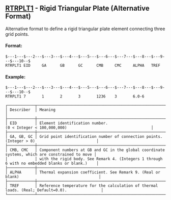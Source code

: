 ## [RTRPLT1](https://help.hexagonmi.com/bundle/MSC_Nastran_2022.4/page/Nastran_Combined_Book/qrg/bulkqrs/TOC.RTRPLT1.xhtml) - Rigid Triangular Plate (Alternative Format)

Alternative format to define a rigid triangular plate element connecting three grid points.

#### Format:

```nastran
$---1---$---2---$---3---$---4---$---5---$---6---$---7---$---8---$---9---$---10--$
RTRPLT1 EID     GA      GB      GC      CMB     CMC     ALPHA   TREF            
```
#### Example:

```nastran
$---1---$---2---$---3---$---4---$---5---$---6---$---7---$---8---$---9---$---10--$
RTRPLT1 7       1       2       3       1236    3       6.0-6                   
```
```text
┌────────────┬────────────────────────────────────────────────────────────────────────────────────────────────┐
│ Describer  │ Meaning                                                                                        │
├────────────┼────────────────────────────────────────────────────────────────────────────────────────────────┤
│ EID        │ Element identification number. (0 < Integer < 100,000,000)                                     │
├────────────┼────────────────────────────────────────────────────────────────────────────────────────────────┤
│ GA, GB, GC │ Grid point identification number of connection points. (Integer > 0)                           │
├────────────┼────────────────────────────────────────────────────────────────────────────────────────────────┤
│ CMB, CMC   │ Component numbers at GB and GC in the global coordinate systems, which are constrained to move │
│            │ with the rigid body. See Remark 4. (Integers 1 through 6 with no embedded blanks or blank.)    │
├────────────┼────────────────────────────────────────────────────────────────────────────────────────────────┤
│ ALPHA      │ Thermal expansion coefficient. See Remark 9. (Real or blank)                                   │
├────────────┼────────────────────────────────────────────────────────────────────────────────────────────────┤
│ TREF       │ Reference temperature for the calculation of thermal loads. (Real; Default=0.0).               │
└────────────┴────────────────────────────────────────────────────────────────────────────────────────────────┘
```
